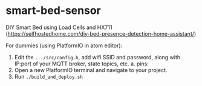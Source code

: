 # smart-bed-sensor
DIY Smart Bed using Load Cells and HX711 (https://selfhostedhome.com/diy-bed-presence-detection-home-assistant/)

For dummies (using PlatformIO in atom editor):

1. Edit the `.../src/config.h`, add wifi SSID and password, along with IP:port of your MQTT broker, state topics, etc.
  a. pins:
2. Open a new PlatformIO terminal and navigate to your project.
3. Run `./build_and_deploy.sh`
